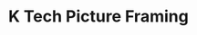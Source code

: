---
title: "K Tech Picture Framing"
url: /cheltenham/k-tech-picture-framing/
shop: interior decoration
---